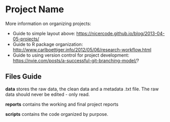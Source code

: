 
# Project Name

More information on organizing projects:
* Guide to simple layout above: https://nicercode.github.io/blog/2013-04-05-projects/
* Guide to R package organization: http://www.carlboettiger.info/2012/05/06/research-workflow.html
* Guide to using version control for project development: https://nvie.com/posts/a-successful-git-branching-model/?


## Files Guide

__data__ stores the raw data, the clean data and a metadata .txt file. The raw data should never be edited - only read.

__reports__ contains the working and final project reports

__scripts__ contains the code organized by purpose. 
